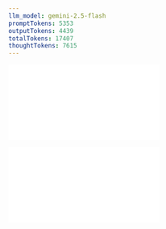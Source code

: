 ```yaml
---
llm_model: gemini-2.5-flash
promptTokens: 5353
outputTokens: 4439
totalTokens: 17407
thoughtTokens: 7615
---
```


![@](steps/prompt.2a70f627.md)

![@](steps/response.6e9e4d7a.md)